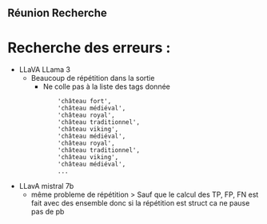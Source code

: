 ## Réunion Recherche

# Recherche des erreurs :
 - LLaVA LLama 3 
	 - Beaucoup de répétition dans la sortie
		 - Ne colle pas à la liste des tags donnée
		   ```
			   'château fort',
			   'château médiéval',
			   'château royal',
			   'château traditionnel', 
			   'château viking', 
			   'château médiéval', 
			   'château royal', 
			   'château traditionnel', 
			   'château viking', 
			   'château médiéval',
			   ...
			```
 - LLavA mistral 7b
	 - même probleme de répétition
		   > Sauf que le calcul des TP, FP, FN est fait avec des ensemble donc si la répétition est struct ca ne pause pas de pb
